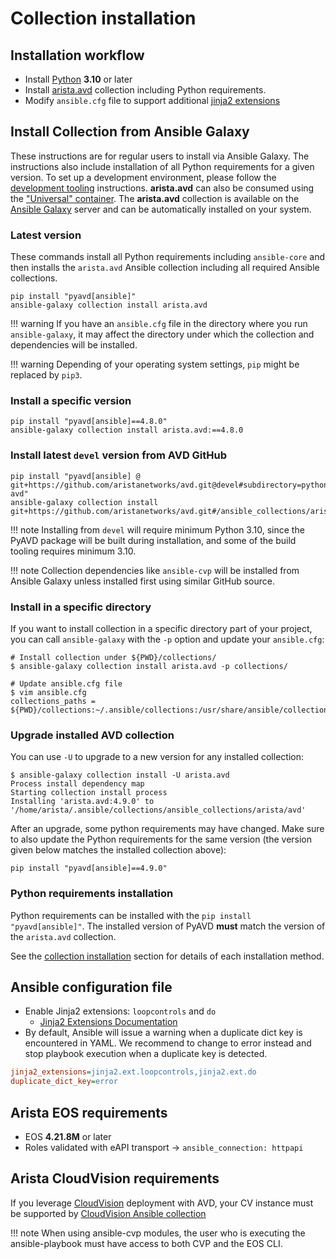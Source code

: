 <!--
  ~ Copyright (c) 2023-2024 Arista Networks, Inc.
  ~ Use of this source code is governed by the Apache License 2.0
  ~ that can be found in the LICENSE file.
  -->

# Collection installation

## Installation workflow

- Install [Python](https://www.python.org/downloads/) **3.10** or later
- Install [arista.avd](#install-collection-from-ansible-galaxy) collection including Python requirements.
- Modify `ansible.cfg` file to support additional [jinja2 extensions](#ansible-configuration-file)

## Install Collection from Ansible Galaxy

These instructions are for regular users to install via Ansible Galaxy.
The instructions also include installation of all Python requirements for a given version.
To set up a development environment, please follow the [development tooling](../contribution/development-tooling.md) instructions.
**arista.avd** can also be consumed using the ["Universal" container](../containers/overview.md#how-to-use-dev-containers).
The **arista.avd** collection is available on the [Ansible Galaxy](https://galaxy.ansible.com/arista/avd)
server and can be automatically installed on your system.

### Latest version

These commands install all Python requirements including `ansible-core` and then installs the `arista.avd` Ansible collection including
all required Ansible collections.

```shell
pip install "pyavd[ansible]"
ansible-galaxy collection install arista.avd
```

!!! warning
    If you have an `ansible.cfg` file in the directory where you run `ansible-galaxy`, it may affect the directory under which the collection and dependencies will be installed.

!!! warning
    Depending of your operating system settings, `pip` might be replaced by `pip3`.

### Install a specific version

```shell
pip install "pyavd[ansible]==4.8.0"
ansible-galaxy collection install arista.avd:==4.8.0
```

### Install latest `devel` version from AVD GitHub

```shell
pip install "pyavd[ansible] @ git+https://github.com/aristanetworks/avd.git@devel#subdirectory=python-avd"
ansible-galaxy collection install git+https://github.com/aristanetworks/avd.git#/ansible_collections/arista/avd/,devel
```

!!! note
    Installing from `devel` will require minimum Python 3.10, since the PyAVD package will be built during installation, and some
    of the build tooling requires minimum 3.10.

!!! note
    Collection dependencies like `ansible-cvp` will be installed from Ansible Galaxy unless installed first using similar GitHub source.

### Install in a specific directory

If you want to install collection in a specific directory part of your project, you can call `ansible-galaxy` with the `-p` option
and update your `ansible.cfg`:

```shell
# Install collection under ${PWD}/collections/
$ ansible-galaxy collection install arista.avd -p collections/

# Update ansible.cfg file
$ vim ansible.cfg
collections_paths = ${PWD}/collections:~/.ansible/collections:/usr/share/ansible/collections
```

### Upgrade installed AVD collection

You can use `-U` to upgrade to a new version for any installed collection:

```shell
$ ansible-galaxy collection install -U arista.avd
Process install dependency map
Starting collection install process
Installing 'arista.avd:4.9.0' to '/home/arista/.ansible/collections/ansible_collections/arista/avd'
```

After an upgrade, some python requirements may have changed. Make sure to also update the Python requirements for the same version (the version given below matches the installed collection above):

```shell
pip install "pyavd[ansible]==4.9.0"
```

### Python requirements installation

Python requirements can be installed with the `pip install "pyavd[ansible]"`.
The installed version of PyAVD **must** match the version of the `arista.avd` collection.

See the [collection installation](#install-collection-from-ansible-galaxy) section for details of each installation method.

## Ansible configuration file

- Enable Jinja2 extensions: `loopcontrols` and `do`
  - [Jinja2 Extensions Documentation](https://jinja.palletsprojects.com/extensions/)
- By default, Ansible will issue a warning when a duplicate dict key is encountered in YAML. We recommend to change to error instead and stop playbook execution when a duplicate key is detected.

```ini
jinja2_extensions=jinja2.ext.loopcontrols,jinja2.ext.do
duplicate_dict_key=error
```

## Arista EOS requirements

- EOS **4.21.8M** or later
- Roles validated with eAPI transport -> `ansible_connection: httpapi`

## Arista CloudVision requirements

If you leverage [CloudVision](https://www.arista.com/en/products/eos/eos-cloudvision) deployment with AVD, your CV instance must be supported by [CloudVision Ansible collection](https://cvp.avd.sh/)

!!! note
    When using ansible-cvp modules, the user who is executing the ansible-playbook must have access to both CVP and the EOS CLI.
